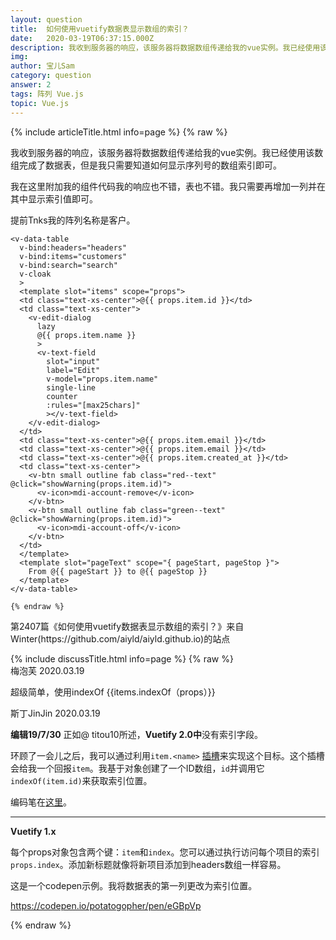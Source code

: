 ```yaml
---
layout: question
title:  如何使用vuetify数据表显示数组的索引？
date:   2020-03-19T06:37:15.000Z
description: 我收到服务器的响应，该服务器将数据数组传递给我的vue实例。我已经使用该数组完成了数据表，但是我只需要知道如何显示序列号的数组索引即可。我在这里附加我...
img: 
author: 宝儿Sam
category: question
answer: 2
tags: 阵列 Vue.js
topic: Vue.js
---
```

<div class="article-root">
  <div class="article">
    {% include articleTitle.html info=page %}
    {% raw %}
    <div class="article-content"><p><font style="vertical-align: inherit;"><font style="vertical-align: inherit;">我收到服务器的响应，该服务器将数据数组传递给我的vue实例。</font><font style="vertical-align: inherit;">我已经使用该数组完成了数据表，但是我只需要知道如何显示序列号的数组索引即可。</font></font></p>

<p><font style="vertical-align: inherit;"><font style="vertical-align: inherit;">我在这里附加我的组件代码我的响应也不错，表也不错。我只需要再增加一列并在其中显示索引值即可。</font></font></p>

<p><font style="vertical-align: inherit;"><font style="vertical-align: inherit;">提前Tnks我的阵列名称是客户。</font></font></p>

<pre><code>&lt;v-data-table<font></font>
  v-bind:headers="headers"<font></font>
  v-bind:items="customers"<font></font>
  v-bind:search="search"<font></font>
  v-cloak<font></font>
  &gt;<font></font>
  &lt;template slot="items" scope="props"&gt;<font></font>
  &lt;td class="text-xs-center"&gt;@{{ props.item.id }}&lt;/td&gt;<font></font>
  &lt;td class="text-xs-center"&gt;<font></font>
    &lt;v-edit-dialog<font></font>
      lazy<font></font>
      @{{ props.item.name }}<font></font>
      &gt;<font></font>
      &lt;v-text-field<font></font>
        slot="input"<font></font>
        label="Edit"<font></font>
        v-model="props.item.name"<font></font>
        single-line<font></font>
        counter<font></font>
        :rules="[max25chars]"<font></font>
        &gt;&lt;/v-text-field&gt;<font></font>
    &lt;/v-edit-dialog&gt;<font></font>
  &lt;/td&gt;<font></font>
  &lt;td class="text-xs-center"&gt;@{{ props.item.email }}&lt;/td&gt;<font></font>
  &lt;td class="text-xs-center"&gt;@{{ props.item.email }}&lt;/td&gt;<font></font>
  &lt;td class="text-xs-center"&gt;@{{ props.item.created_at }}&lt;/td&gt;<font></font>
  &lt;td class="text-xs-center"&gt;<font></font>
    &lt;v-btn small outline fab class="red--text" @click="showWarning(props.item.id)"&gt;<font></font>
      &lt;v-icon&gt;mdi-account-remove&lt;/v-icon&gt;<font></font>
    &lt;/v-btn&gt;<font></font>
    &lt;v-btn small outline fab class="green--text" @click="showWarning(props.item.id)"&gt;<font></font>
      &lt;v-icon&gt;mdi-account-off&lt;/v-icon&gt;<font></font>
    &lt;/v-btn&gt;<font></font>
  &lt;/td&gt;<font></font>
  &lt;/template&gt;<font></font>
  &lt;template slot="pageText" scope="{ pageStart, pageStop }"&gt;<font></font>
    From @{{ pageStart }} to @{{ pageStop }}<font></font>
  &lt;/template&gt;<font></font>
&lt;/v-data-table&gt;<font></font>
</code></pre></div>
    {% endraw %}
  </div>
  <p class="winter_mark">第2407篇《如何使用vuetify数据表显示数组的索引？》来自Winter(https://github.com/aiyld/aiyld.github.io)的站点</p>
  <div class="discuss-wrapper">
    {% include discussTitle.html info=page %}
    {% raw %}
    <div class="discuss-item">
        <div class="discuss-parent">
          <div class="discuss-meta">
            <span class="discuss-user">梅泡芙</span>
            <span class="discuss-time">2020.03.19</span>
          </div>
          <div class="discuss-comment"><p><font style="vertical-align: inherit;"><font style="vertical-align: inherit;">超级简单，使用indexOf {{items.indexOf（props）}}</font></font></p></div>
        </div></div><div class="discuss-item">
        <div class="discuss-parent">
          <div class="discuss-meta">
            <span class="discuss-user">斯丁JinJin</span>
            <span class="discuss-time">2020.03.19</span>
          </div>
          <div class="discuss-comment"><p><strong><font style="vertical-align: inherit;"><font style="vertical-align: inherit;">编辑19/7/30</font></font></strong><font style="vertical-align: inherit;"><font style="vertical-align: inherit;"> 
正如@ titou10所述，</font></font><strong><font style="vertical-align: inherit;"><font style="vertical-align: inherit;">Vuetify 2.0中</font></font></strong><font style="vertical-align: inherit;"><font style="vertical-align: inherit;">没有索引字段</font><font style="vertical-align: inherit;">。</font></font></p>

<p><font style="vertical-align: inherit;"><font style="vertical-align: inherit;">环顾了一会儿之后，我可以通过利用</font></font><code>item.&lt;name&gt;</code> <a href="https://vuetifyjs.com/en/components/data-tables#api" rel="noreferrer"><font style="vertical-align: inherit;"><font style="vertical-align: inherit;">插槽</font></font></a><font style="vertical-align: inherit;"><font style="vertical-align: inherit;">来实现这个目标</font><font style="vertical-align: inherit;">。</font><font style="vertical-align: inherit;">这个插槽会给我一个回报</font></font><code>item</code><font style="vertical-align: inherit;"><font style="vertical-align: inherit;">。</font><font style="vertical-align: inherit;">我基于对象创建了一个ID数组，</font></font><code>id</code><font style="vertical-align: inherit;"><font style="vertical-align: inherit;">并调用它</font></font><code>indexOf(item.id)</code><font style="vertical-align: inherit;"><font style="vertical-align: inherit;">来获取索引位置。</font></font></p>

<p><font style="vertical-align: inherit;"><font style="vertical-align: inherit;">编码笔在</font></font><a href="https://codepen.io/anon/pen/JgNPQd?&amp;editable=true&amp;editors=101" rel="noreferrer"><font style="vertical-align: inherit;"><font style="vertical-align: inherit;">这里</font></font></a><font style="vertical-align: inherit;"><font style="vertical-align: inherit;">。</font></font></p>

<hr>

<p><strong><font style="vertical-align: inherit;"><font style="vertical-align: inherit;">Vuetify 1.x</font></font></strong></p>

<p><font style="vertical-align: inherit;"><font style="vertical-align: inherit;">每个props对象包含两个键：</font></font><code>item</code><font style="vertical-align: inherit;"><font style="vertical-align: inherit;">和</font></font><code>index</code><font style="vertical-align: inherit;"><font style="vertical-align: inherit;">。</font><font style="vertical-align: inherit;">您可以通过执行访问每个项目的索引</font></font><code>props.index</code><font style="vertical-align: inherit;"><font style="vertical-align: inherit;">。</font><font style="vertical-align: inherit;">添加新标题就像将新项目添加到headers数组一样容易。</font></font></p>

<p><font style="vertical-align: inherit;"><font style="vertical-align: inherit;">这是一个codepen示例。</font><font style="vertical-align: inherit;">我将数据表的第一列更改为索引位置。</font></font></p>

<p><a href="https://codepen.io/potatogopher/pen/eGBpVp" rel="noreferrer"><font style="vertical-align: inherit;"><font style="vertical-align: inherit;">https://codepen.io/potatogopher/pen/eGBpVp</font></font></a></p></div>
        </div></div>
    {% endraw %}
  </div>
<div>
